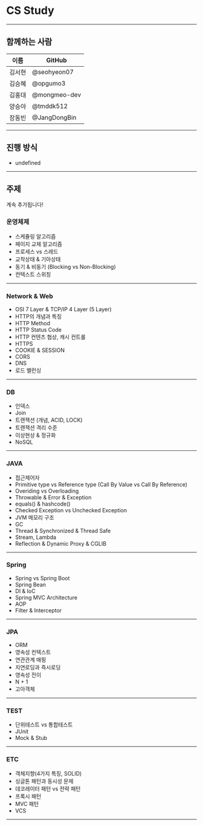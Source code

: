 # CS Study

---

## 함께하는 사람

| 이름   | GitHub      |
| ------ | ---------- |
| 김서현 | @seohyeon07  |
| 김승혜 | @opgumo3     |
| 김홍대 | @mongmeo-dev |
| 양승아 | @tmddk512    |
| 장동빈 | @JangDongBin |

---

## 진행 방식

* undefined

---

## 주제

계속 추가됩니다!

### 운영체제

* 스케쥴링 알고리즘
* 페이지 교체 알고리즘
* 프로세스 vs 스레드
* 교착상태 & 기아상태
* 동기 & 비동기 (Blocking vs Non-Blocking)
* 컨텍스트 스위칭

---

### Network & Web

* OSI 7 Layer & TCP/IP 4 Layer (5 Layer)
* HTTP의 개념과 특징
* HTTP Method
* HTTP Status Code
* HTTP 컨텐츠 협상, 캐시 컨트롤
* HTTPS
* COOKIE & SESSION
* CORS
* DNS
* 로드 밸런싱

---

### DB

* 인덱스
* Join
* 트랜잭션 (개념, ACID, LOCK)
* 트랜잭션 격리 수준
* 이상현상 & 정규화
* NoSQL

---

### JAVA

* 접근제어자
* Primitive type vs Reference type (Call By Value vs Call By Reference)
* Overiding vs Overloading
* Throwable & Error & Exception
* equals() & hashcode()
* Checked Exception vs Unchecked Exception
* JVM 메모리 구조
* GC
* Thread & Synchronized & Thread Safe
* Stream, Lambda
* Reflection & Dynamic Proxy & CGLIB

---

### Spring

* Spring vs Spring Boot
* Spring Bean
* DI & IoC
* Spring MVC Architecture
* AOP
* Filter & Interceptor

---

### JPA

* ORM
* 영속성 컨텍스트
* 연관관계 매핑
* 지연로딩과 즉시로딩
* 영속성 전이
* N + 1
* 고아객체

---

### TEST

* 단위테스트 vs 통합테스트
* JUnit
* Mock & Stub

---

### ETC

* 객체지향(4가지 특징, SOLID)
* 싱글톤 패턴과 동시성 문제
* 데코레이터 패턴 vs 전략 패턴
* 프록시 패턴
* MVC 패턴
* VCS

---
